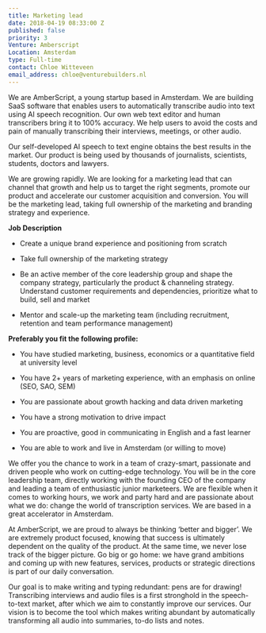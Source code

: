 ```yaml
---
title: Marketing lead
date: 2018-04-19 08:33:00 Z
published: false
priority: 3
Venture: Amberscript
Location: Amsterdam
type: Full-time
contact: Chloe Witteveen
email_address: chloe@venturebuilders.nl
---
```


We are AmberScript, a young startup based in Amsterdam. We are building SaaS software that enables users to automatically transcribe audio into text using AI speech recognition. Our own web text editor and human transcribers bring it to 100% accuracy. We help users to avoid the costs and pain of manually transcribing their interviews, meetings, or other audio.

Our self-developed AI speech to text engine obtains the best results in the market. Our product is being used by thousands of journalists, scientists, students, doctors and lawyers.

We are growing rapidly. We are looking for a marketing lead that can channel that growth and help us to target the right segments, promote our product and accelerate our customer acquisition and conversion. You will be the marketing lead, taking full ownership of the marketing and branding strategy and experience.

**Job Description**

* Create a unique brand experience and positioning from scratch

* Take full ownership of the marketing strategy

* Be an active member of the core leadership group and shape the company strategy, particularly the product & channeling strategy. Understand customer requirements and dependencies, prioritize what to build, sell and market

* Mentor and scale-up the marketing team (including recruitment, retention and team performance management)

**Preferably you fit the following profile:**

* You have studied marketing, business, economics or a quantitative field at university level

* You have 2\+ years of marketing experience, with an emphasis on online (SEO, SAO, SEM)

* You are passionate about growth hacking and data driven marketing

* You have a strong motivation to drive impact

* You are proactive, good in communicating in English and a fast learner

* You are able to work and live in Amsterdam (or willing to move)

We offer you the chance to work in a team of crazy-smart, passionate and driven people who work on cutting-edge technology. You will be in the core leadership team, directly working with the founding CEO of the company and leading a team of enthusiastic junior marketeers. We are flexible when it comes to working hours, we work and party hard and are passionate about what we do: change the world of transcription services. We are based in a great accelerator in Amsterdam.

At AmberScript, we are proud to always be thinking ‘better and bigger’. We are extremely product focused, knowing that success is ultimately dependent on the quality of the product. At the same time, we never lose track of the bigger picture. Go big or go home: we have grand ambitions and coming up with new features, services, products or strategic directions is part of our daily conversation.

Our goal is to make writing and typing redundant: pens are for drawing! Transcribing interviews and audio files is a first stronghold in the speech-to-text market, after which we aim to constantly improve our services. Our vision is to become the tool which makes writing abundant by automatically transforming all audio into summaries, to-do lists and notes.